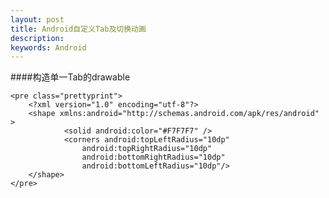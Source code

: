 ```yaml
---
layout: post
title: Android自定义Tab及切换动画
description: 
keywords: Android
---
```



####构造单一Tab的drawable

	<pre class="prettyprint">
		<?xml version="1.0" encoding="utf-8"?>
		<shape xmlns:android="http://schemas.android.com/apk/res/android" >
    			<solid android:color="#F7F7F7" />    
    			<corners android:topLeftRadius="10dp"   
        			android:topRightRadius="10dp"    
       				android:bottomRightRadius="10dp"   
        			android:bottomLeftRadius="10dp"/>
		</shape>
	</pre>

